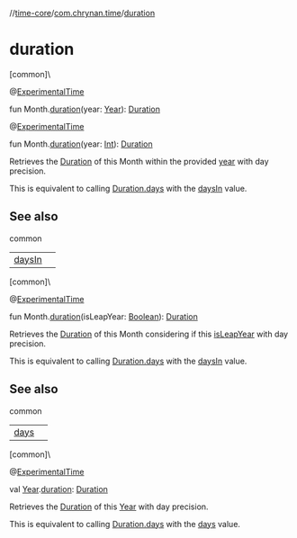 //[time-core](../../index.md)/[com.chrynan.time](index.md)/[duration](duration.md)

# duration

[common]\

@[ExperimentalTime](https://kotlinlang.org/api/latest/jvm/stdlib/kotlin.time/-experimental-time/index.html)

fun Month.[duration](duration.md)(year: [Year](-year/index.md)): [Duration](https://kotlinlang.org/api/latest/jvm/stdlib/kotlin.time/-duration/index.html)

@[ExperimentalTime](https://kotlinlang.org/api/latest/jvm/stdlib/kotlin.time/-experimental-time/index.html)

fun Month.[duration](duration.md)(year: [Int](https://kotlinlang.org/api/latest/jvm/stdlib/kotlin/-int/index.html)): [Duration](https://kotlinlang.org/api/latest/jvm/stdlib/kotlin.time/-duration/index.html)

Retrieves the [Duration](https://kotlinlang.org/api/latest/jvm/stdlib/kotlin.time/-duration/index.html) of this Month within the provided [year](duration.md) with day precision.

This is equivalent to calling [Duration.days](https://kotlinlang.org/api/latest/jvm/stdlib/kotlin.time/-duration/days.html) with the [daysIn](days-in.md) value.

## See also

common

| | |
|---|---|
| [daysIn](days-in.md) |  |

[common]\

@[ExperimentalTime](https://kotlinlang.org/api/latest/jvm/stdlib/kotlin.time/-experimental-time/index.html)

fun Month.[duration](duration.md)(isLeapYear: [Boolean](https://kotlinlang.org/api/latest/jvm/stdlib/kotlin/-boolean/index.html)): [Duration](https://kotlinlang.org/api/latest/jvm/stdlib/kotlin.time/-duration/index.html)

Retrieves the [Duration](https://kotlinlang.org/api/latest/jvm/stdlib/kotlin.time/-duration/index.html) of this Month considering if this [isLeapYear](duration.md) with day precision.

This is equivalent to calling [Duration.days](https://kotlinlang.org/api/latest/jvm/stdlib/kotlin.time/-duration/days.html) with the [daysIn](days-in.md) value.

## See also

common

| | |
|---|---|
| [days](days.md) |  |

[common]\

@[ExperimentalTime](https://kotlinlang.org/api/latest/jvm/stdlib/kotlin.time/-experimental-time/index.html)

val [Year](-year/index.md).[duration](duration.md): [Duration](https://kotlinlang.org/api/latest/jvm/stdlib/kotlin.time/-duration/index.html)

Retrieves the [Duration](https://kotlinlang.org/api/latest/jvm/stdlib/kotlin.time/-duration/index.html) of this [Year](-year/index.md) with day precision.

This is equivalent to calling [Duration.days](https://kotlinlang.org/api/latest/jvm/stdlib/kotlin.time/-duration/days.html) with the [days](days.md) value.
